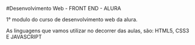 #Desenvolvimento Web - FRONT END - ALURA

1° modulo do curso de desenvolvimento web da alura. 

As linguagens que vamos utilizar no decorrer das aulas, são: HTML5, CSS3 E JAVASCRIPT
